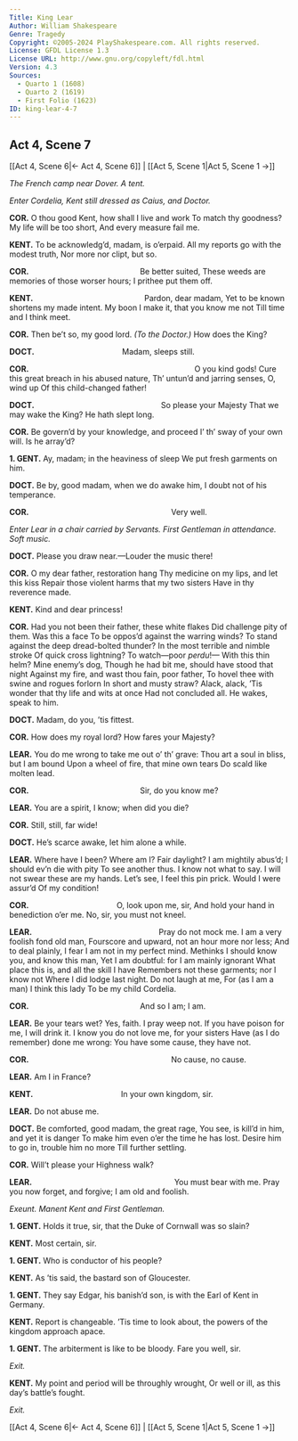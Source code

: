 ```yaml
---
Title: King Lear
Author: William Shakespeare
Genre: Tragedy
Copyright: ©2005-2024 PlayShakespeare.com. All rights reserved.
License: GFDL License 1.3
License URL: http://www.gnu.org/copyleft/fdl.html
Version: 4.3
Sources:
  - Quarto 1 (1608)
  - Quarto 2 (1619)
  - First Folio (1623)
ID: king-lear-4-7
---
```


## Act 4, Scene 7
[[Act 4, Scene 6|← Act 4, Scene 6]] | [[Act 5, Scene 1|Act 5, Scene 1 →]]

*The French camp near Dover. A tent.*

*Enter Cordelia, Kent still dressed as Caius, and Doctor.*

**COR.**
O thou good Kent, how shall I live and work
To match thy goodness? My life will be too short,
And every measure fail me.

**KENT.**
To be acknowledg’d, madam, is o’erpaid.
All my reports go with the modest truth,
Nor more nor clipt, but so.

**COR.**
              Be better suited,
These weeds are memories of those worser hours;
I prithee put them off.

**KENT.**
              Pardon, dear madam,
Yet to be known shortens my made intent.
My boon I make it, that you know me not
Till time and I think meet.

**COR.**
Then be’t so, my good lord.
*(To the Doctor.)*
How does the King?

**DOCT.**
           Madam, sleeps still.

**COR.**
                     O you kind gods!
Cure this great breach in his abused nature,
Th’ untun’d and jarring senses, O, wind up
Of this child-changed father!

**DOCT.**
                So please your Majesty
That we may wake the King? He hath slept long.

**COR.**
Be govern’d by your knowledge, and proceed
I’ th’ sway of your own will. Is he array’d?

**1. GENT.**
Ay, madam; in the heaviness of sleep
We put fresh garments on him.

**DOCT.**
Be by, good madam, when we do awake him,
I doubt not of his temperance.

**COR.**
                  Very well.

*Enter Lear in a chair carried by Servants. First Gentleman in attendance. Soft music.*

**DOCT.**
Please you draw near.—Louder the music there!

**COR.**
O my dear father, restoration hang
Thy medicine on my lips, and let this kiss
Repair those violent harms that my two sisters
Have in thy reverence made.

**KENT.**
Kind and dear princess!

**COR.**
Had you not been their father, these white flakes
Did challenge pity of them. Was this a face
To be oppos’d against the warring winds?
To stand against the deep dread-bolted thunder?
In the most terrible and nimble stroke
Of quick cross lightning? To watch—poor *perdu*!⁠—
With this thin helm? Mine enemy’s dog,
Though he had bit me, should have stood that night
Against my fire, and wast thou fain, poor father,
To hovel thee with swine and rogues forlorn
In short and musty straw? Alack, alack,
’Tis wonder that thy life and wits at once
Had not concluded all. He wakes, speak to him.

**DOCT.**
Madam, do you, ’tis fittest.

**COR.**
How does my royal lord? How fares your Majesty?

**LEAR.**
You do me wrong to take me out o’ th’ grave:
Thou art a soul in bliss, but I am bound
Upon a wheel of fire, that mine own tears
Do scald like molten lead.

**COR.**
              Sir, do you know me?

**LEAR.**
You are a spirit, I know; when did you die?

**COR.**
Still, still, far wide!

**DOCT.**
He’s scarce awake, let him alone a while.

**LEAR.**
Where have I been? Where am I? Fair daylight?
I am mightily abus’d; I should ev’n die with pity
To see another thus. I know not what to say.
I will not swear these are my hands. Let’s see,
I feel this pin prick. Would I were assur’d
Of my condition!

**COR.**
           O, look upon me, sir,
And hold your hand in benediction o’er me.
No, sir, you must not kneel.

**LEAR.**
                Pray do not mock me.
I am a very foolish fond old man,
Fourscore and upward, not an hour more nor less;
And to deal plainly,
I fear I am not in my perfect mind.
Methinks I should know you, and know this man,
Yet I am doubtful: for I am mainly ignorant
What place this is, and all the skill I have
Remembers not these garments; nor I know not
Where I did lodge last night. Do not laugh at me,
For (as I am a man) I think this lady
To be my child Cordelia.

**COR.**
              And so I am; I am.

**LEAR.**
Be your tears wet? Yes, faith. I pray weep not.
If you have poison for me, I will drink it.
I know you do not love me, for your sisters
Have (as I do remember) done me wrong:
You have some cause, they have not.

**COR.**
                  No cause, no cause.

**LEAR.**
Am I in France?

**KENT.**
           In your own kingdom, sir.

**LEAR.**
Do not abuse me.

**DOCT.**
Be comforted, good madam, the great rage,
You see, is kill’d in him, and yet it is danger
To make him even o’er the time he has lost.
Desire him to go in, trouble him no more
Till further settling.

**COR.**
Will’t please your Highness walk?

**LEAR.**
                  You must bear with me.
Pray you now forget, and forgive; I am old and foolish.

*Exeunt. Manent Kent and First Gentleman.*

**1. GENT.**
Holds it true, sir, that the Duke of Cornwall was so slain?

**KENT.**
Most certain, sir.

**1. GENT.**
Who is conductor of his people?

**KENT.**
As ’tis said, the bastard son of Gloucester.

**1. GENT.**
They say Edgar, his banish’d son, is with the Earl of Kent in Germany.

**KENT.**
Report is changeable. ’Tis time to look about, the powers of the kingdom approach apace.

**1. GENT.**
The arbiterment is like to be bloody. Fare you well, sir.

*Exit.*

**KENT.**
My point and period will be throughly wrought,
Or well or ill, as this day’s battle’s fought.

*Exit.*

[[Act 4, Scene 6|← Act 4, Scene 6]] | [[Act 5, Scene 1|Act 5, Scene 1 →]]
